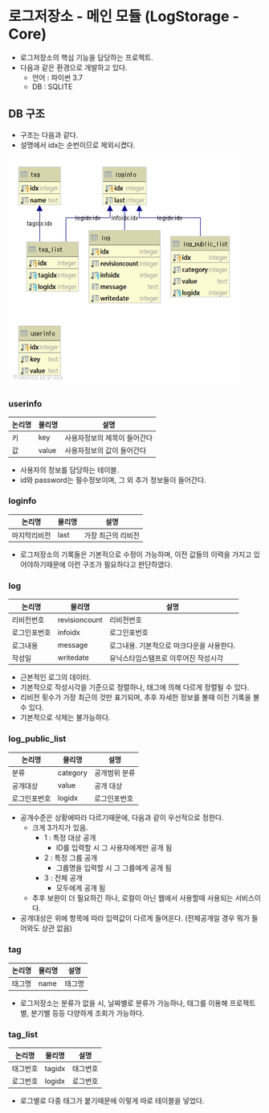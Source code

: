 # 로그저장소 - 메인 모듈 (LogStorage - Core)
* 로그저장소의 핵심 기능을 담당하는 프로젝트.
* 다음과 같은 환경으로 개발하고 있다.
  * 언어 : 파이썬 3.7
  * DB : SQLITE

## DB 구조
* 구조는 다음과 같다.
* 설명에서 idx는 순번이므로 제외시켰다.

![](erd.png)

### userinfo
|논리명|물리명|설명|
|--|--|--|
|키|key|사용자정보의 제목이 들어간다|
|값|value|사용자정보의 값이 들어간다|
* 사용자의 정보를 담당하는 테이블.
* id와 password는 필수정보이며,  그 외 추가 정보들이 들어간다.

### loginfo
|논리명|물리명|설명|
|--|--|--|
|마지막리비전|last|가장 최근의 리비전|
* 로그저장소의 기록들은 기본적으로 수정이 가능하며, 이전 값들의 이력을 가지고 있어야하기때문에 이런 구조가 필요하다고 판단하였다.

### log
|논리명|물리명|설명|
|--|--|--|
|리비전번호|revisioncount|리비전번호|
|로그인포번호|infoidx|로그인포번호|
|로그내용|message|로그내용. 기본적으로 마크다운을 사용한다.|
|작성일|writedate|유닉스타임스탬프로 이루어진 작성시각|
* 근본적인 로그의 데이터.
* 기본적으로 작성시각을 기준으로 정렬하나, 태그에 의해 다르게 정렬될 수 있다.
* 리비전 횟수가 가장 최근의 것만 표기되며, 추후 자세한 정보를 볼때 이전 기록을 볼 수 있다.
* 기본적으로 삭제는 불가능하다.

### log_public_list
|논리명|물리명|설명|
|--|--|--|
|분류|category|공개범위 분류|
|공개대상|value|공개 대상|
|로그인포번호|logidx|로그인포번호|
* 공개수준은 상황에따라 다르기때문에, 다음과 같이 우선적으로 정한다.
  * 크게 3가지가 있음.
    * 1 : 특정 대상 공개
      * ID를 입력할 시 그 사용자에게만 공개 됨
    * 2 : 특정 그룹 공개
      * 그룹명을 입력할 시 그 그룹에게 공개 됨
    * 3 : 전체 공개
      * 모두에게 공개 됨
  * 추후 보완이 더 필요하긴 하나, 로컬이 아닌 웹에서 사용할때 사용되는 서비스이다.
* 공개대상은 위에 항목에 따라 입력값이 다르게 들어온다. (전체공개일 경우 뭐가 들어와도 상관 없음)

### tag
|논리명|물리명|설명|
|--|--|--|
|태그명|name|태그명|
* 로그저장소는 분류가 없을 시, 날짜별로 분류가 가능하나, 태그를 이용해 프로젝트별, 분기별 등등 다양하게 조회가 가능하다.

### tag_list
|논리명|물리명|설명|
|--|--|--|
|태그번호|tagidx|태그번호|
|로그번호|logidx|로그번호|
* 로그별로 다중 태그가 붙기때문에 이렇게 따로 테이블을 넣었다.